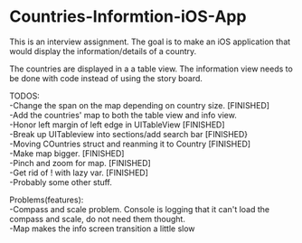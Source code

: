 # Countries-Informtion-iOS-App
This is an interview assignment. The goal is to make an iOS application that would display the information/details of a country.

The countries are displayed in a a table view. The information view needs to be done with code instead of using the story board.

TODOS:<br />
-Change the span on the map depending on country size. [FINISHED]<br />
-Add the countries' map to both the table view and info view.<br />
-Honor left margin of left edge in UITableView [FINISHED] <br />
-Break up UITableview into sections/add search bar [FINISHED} <br />
-Moving COuntries struct and reanming it to Country [FINISHED] <br />
-Make map bigger. [FINISHED] <br/>
-Pinch and zoom for map. [FINISHED] <br />
-Get rid of ! with lazy var. [FINISHED] <br />
-Probably some other stuff.

Problems(features):<br />
-Compass and scale problem. Console is logging that it can't load the compass and scale, do not need them thought.<br />
-Map makes the info screen transition a little slow
